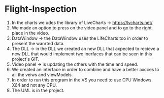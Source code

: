 # Flight-Inspection
  
1. In the charts we udes the library of LiveCharts -> https://lvcharts.net/
2. We made an option to press on the video panel and to go to the right place in the video.
3. DataWindow -> the DataWindow uses the LifeCharts too in order to present the wanrted data.
4. The DLL -> in the DLL we created an new DLL that axpected to recieve a new DLL that would implement two inerfaces that can be seen in this project's GIT.
5. Video panel -> is updating the others with the time and speed.
6. We created an interface in order to combine and have a better axcces to all the veiws and viewModels.
7. In order to run this program in the VS you need to use CPU Windows X64 and not any CPU.
8. The UML is in the project.
